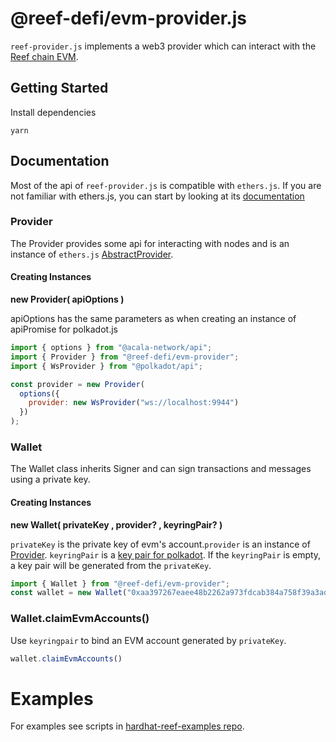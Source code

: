 # @reef-defi/evm-provider.js

`reef-provider.js` implements a web3 provider which can interact with the [Reef chain EVM](https://github.com/reef-defi/reef-chain).

## Getting Started

Install dependencies

```
yarn
```

## Documentation

Most of the api of `reef-provider.js` is compatible with `ethers.js`. If you are not familiar with ethers.js, you can start by looking at its [documentation](https://docs.ethers.io/v5/single-page/)

### Provider

The Provider provides some api for interacting with nodes and is an instance of `ethers.js` [AbstractProvider](https://docs.ethers.io/v5/single-page/#/v5/api/providers/-%23-providers).

#### Creating Instances

**new Provider( apiOptions )**

apiOptions has the same parameters as when creating an instance of apiPromise for polkadot.js 

```javascript
import { options } from "@acala-network/api";
import { Provider } from "@reef-defi/evm-provider";
import { WsProvider } from "@polkadot/api";

const provider = new Provider(
  options({
    provider: new WsProvider("ws://localhost:9944")
  })
);
```

### Wallet

The Wallet class inherits Signer and can sign transactions and messages using a private key.

#### Creating Instances

**new Wallet( privateKey , provider? , keyringPair? )**

`privateKey` is the private key of evm's account.`provider` is an instance of [Provider](#Provider). `keyringPair` is a [key pair for polkadot](https://polkadot.js.org/docs/api/start/keyring). If the `keyringPair` is empty, a key pair will be generated from the 
`privateKey`.

```javascript
import { Wallet } from "@reef-defi/evm-provider";
const wallet = new Wallet("0xaa397267eaee48b2262a973fdcab384a758f39a3ad8708025cfb675bb9effc20", provider)
```


### Wallet.claimEvmAccounts()

Use `keyringpair` to bind an EVM account generated by `privateKey`.

```javascript
wallet.claimEvmAccounts()
```

# Examples

For examples see scripts in [hardhat-reef-examples repo](https://github.com/reef-defi/hardhat-reef-examples/blob/master/scripts/flipper/deploy.js).

